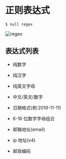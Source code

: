 # 正则表达式

```shell
$ null regex
```

![regex](/regex.gif)

## 表达式列表

- 纯数字

- 纯汉字

- 纯英文字母

- 中文/英文/数字

- 日期格式(例:2019-11-11)

- 6-16 位数字字母组合

- 邮箱地址(email)

- ip 地址(v4)

- 邮政编码
